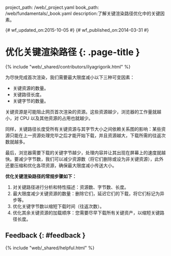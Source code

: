 project_path: /web/_project.yaml book_path: /web/fundamentals/_book.yaml description:了解关键渲染路径优化中的关键因素。

{# wf_updated_on:2015-10-05 #} {# wf_published_on:2014-03-31 #}

# 优化关键渲染路径 {: .page-title }

{% include "web/_shared/contributors/ilyagrigorik.html" %}

为尽快完成首次渲染，我们需要最大限度减小以下三种可变因素：

- 关键资源的数量。
- 关键路径长度。
- 关键字节的数量。

关键资源是可能阻止网页首次渲染的资源。这些资源越少，浏览器的工作量就越小，对 CPU 以及其他资源的占用也就越少。

同样，关键路径长度受所有关键资源与其字节大小之间依赖关系图的影响：某些资源只能在上一资源处理完毕之后才能开始下载，并且资源越大，下载所需的往返次数就越多。

最后，浏览器需要下载的关键字节越少，处理内容并让其出现在屏幕上的速度就越快。要减少字节数，我们可以减少资源数（将它们删除或设为非关键资源），此外还要压缩和优化各项资源，确保最大限度减小传送大小。

**优化关键渲染路径的常规步骤如下：**

1. 对关键路径进行分析和特性描述：资源数、字节数、长度。
2. 最大限度减少关键资源的数量：删除它们，延迟它们的下载，将它们标记为异步等。
3. 优化关键字节数以缩短下载时间（往返次数）。
4. 优化其余关键资源的加载顺序：您需要尽早下载所有关键资产，以缩短关键路径长度。

## Feedback {: #feedback }

{% include "web/_shared/helpful.html" %}